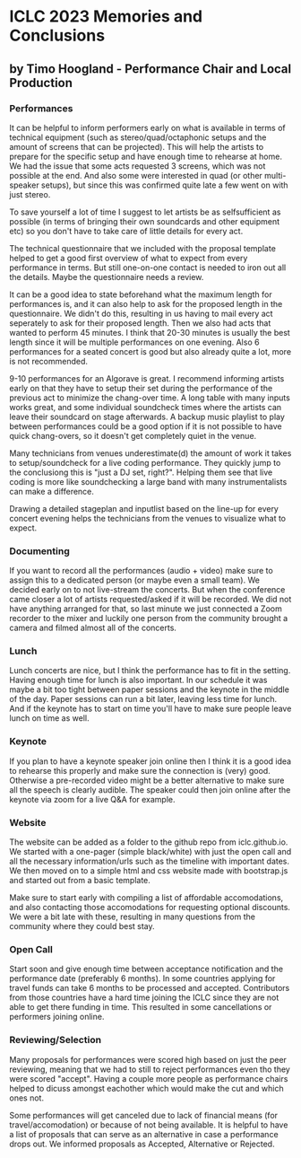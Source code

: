 # ICLC 2023 Memories and Conclusions 

## by Timo Hoogland - Performance Chair and Local Production

### Performances

It can be helpful to inform performers early on what is available in terms of technical equipment (such as stereo/quad/octaphonic setups and the amount of screens that can be projected). This will help the artists to prepare for the specific setup and have enough time to rehearse at home. We had the issue that some acts requested 3 screens, which was not possible at the end. And also some were interested in quad (or other multi-speaker setups), but since this was confirmed quite late a few went on with just stereo.

To save yourself a lot of time I suggest to let artists be as selfsufficient as possible (in terms of bringing their own soundcards and other equipment etc) so you don't have to take care of little details for every act.

The technical questionnaire that we included with the proposal template helped to get a good first overview of what to expect from every performance in terms. But still one-on-one contact is needed to iron out all the details. Maybe the questionnaire needs a review.

It can be a good idea to state beforehand what the maximum length for performances is, and it can also help to ask for the proposed length in the questionnaire. We didn't do this, resulting in us having to mail every act seperately to ask for their proposed length. Then we also had acts that wanted to perform 45 minutes. I think that 20-30 minutes is usually the best length since it will be multiple performances on one evening. Also 6 performances for a seated concert is good but also already quite a lot, more is not recommended.

9-10 performances for an Algorave is great. I recommend informing artists early on that they have to setup their set during the performance of the previous act to minimize the chang-over time. A long table with many inputs works great, and some individual soundcheck times where the artists can leave their soundcard on stage afterwards. A backup music playlist to play between performances could be a good option if it is not possible to have quick chang-overs, so it doesn't get completely quiet in the venue.

Many technicians from venues underestimate(d) the amount of work it takes to setup/soundcheck for a live coding performance. They quickly jump to the conclusiong this is "just a DJ set, right?". Helping them see that live coding is more like soundchecking a large band with many instrumentalists can make a difference.

Drawing a detailed stageplan and inputlist based on the line-up for every concert evening helps the technicians from the venues to visualize what to expect.

### Documenting

If you want to record all the performances (audio + video) make sure to assign this to a dedicated person (or maybe even a small team). We decided early on to not live-stream the concerts. But when the conference came closer a lot of artists requested/asked if it will be recorded. We did not have anything arranged for that, so last minute we just connected a Zoom recorder to the mixer and luckily one person from the community brought a camera and filmed almost all of the concerts.

### Lunch

Lunch concerts are nice, but I think the performance has to fit in the setting. Having enough time for lunch is also important. In our schedule it was maybe a bit too tight between paper sessions and the keynote in the middle of the day. Paper sessions can run a bit later, leaving less time for lunch. And if the keynote has to start on time you'll have to make sure people leave lunch on time as well.

### Keynote

If you plan to have a keynote speaker join online then I think it is a good idea to rehearse this properly and make sure the connection is (very) good. Otherwise a pre-recorded video might be a better alternative to make sure all the speech is clearly audible. The speaker could then join online after the keynote via zoom for a live Q&A for example.

### Website

The website can be added as a folder to the github repo from iclc.github.io. We started with a one-pager (simple black/white) with just the open call and all the necessary information/urls such as the timeline with important dates. We then moved on to a simple html and css website made with bootstrap.js and started out from a basic template.

Make sure to start early with compiling a list of affordable accomodations, and also contacting those accomodations for requesting optional discounts. We were a bit late with these, resulting in many questions from the community where they could best stay.

### Open Call

Start soon and give enough time between acceptance notification and the performance date (preferably 6 months). In some countries applying for travel funds can take 6 months to be processed and accepted. Contributors from those countries have a hard time joining the ICLC since they are not able to get there funding in time. This resulted in some cancellations or performers joining online.

### Reviewing/Selection

Many proposals for performances were scored high based on just the peer reviewing, meaning that we had to still to reject performances even tho they were scored "accept". Having a couple more people as performance chairs helped to dicuss amongst eachother which would make the cut and which ones not.

Some performances will get canceled due to lack of financial means (for travel/accomodation) or because of not being available. It is helpful to have a list of proposals that can serve as an alternative in case a performance drops out. We informed proposals as Accepted, Alternative or Rejected. 

